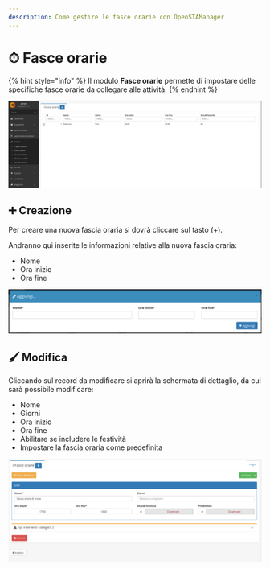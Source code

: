 ```yaml
---
description: Come gestire le fasce orarie con OpenSTAManager
---
```


# ⏱ Fasce orarie

{% hint style="info" %}
Il modulo **Fasce orarie** permette di impostare delle specifiche fasce orarie da collegare alle attività.
{% endhint %}

![](<../../../.gitbook/assets/image (225).png>)

## ➕ Creazione

Per creare una nuova fascia oraria si dovrà cliccare sul tasto (+).

Andranno qui inserite le informazioni relative alla nuova fascia oraria:

* Nome
* Ora inizio
* Ora fine

![](<../../../.gitbook/assets/image (472).png>)

## 🖌️ Modifica

Cliccando sul record da modificare si aprirà la schermata di dettaglio, da cui sarà possibile modificare:

* Nome
* Giorni
* Ora inizio
* Ora fine
* Abilitare se includere le festività
* Impostare la fascia oraria come predefinita

![](<../../../.gitbook/assets/image (262).png>)
